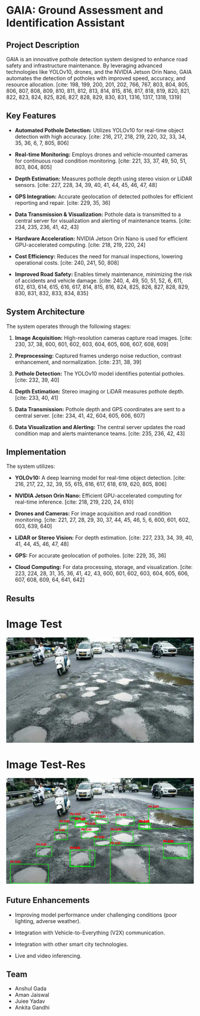 # GAIA: Ground Assessment and Identification Assistant

## Project Description

GAIA is an innovative pothole detection system designed to enhance road safety and infrastructure maintenance. By leveraging advanced technologies like YOLOv10, drones, and the NVIDIA Jetson Orin Nano, GAIA automates the detection of potholes with improved speed, accuracy, and resource allocation. [cite: 198, 199, 200, 201, 202, 766, 767, 803, 804, 805, 806, 807, 808, 809, 810, 811, 812, 813, 814, 815, 816, 817, 818, 819, 820, 821, 822, 823, 824, 825, 826, 827, 828, 829, 830, 831, 1316, 1317, 1318, 1319]

## Key Features

* **Automated Pothole Detection:** Utilizes YOLOv10 for real-time object detection with high accuracy. [cite: 216, 217, 218, 219, 220, 32, 33, 34, 35, 36, 6, 7, 805, 806]
    
* **Real-time Monitoring:** Employs drones and vehicle-mounted cameras for continuous road condition monitoring. [cite: 221, 33, 37, 49, 50, 51, 803, 804, 805]
    
* **Depth Estimation:** Measures pothole depth using stereo vision or LiDAR sensors. [cite: 227, 228, 34, 39, 40, 41, 44, 45, 46, 47, 48]
    
* **GPS Integration:** Accurate geolocation of detected potholes for efficient reporting and repair. [cite: 229, 35, 36]
    
* **Data Transmission & Visualization:** Pothole data is transmitted to a central server for visualization and alerting of maintenance teams. [cite: 234, 235, 236, 41, 42, 43]
    
* **Hardware Acceleration:** NVIDIA Jetson Orin Nano is used for efficient GPU-accelerated computing. [cite: 218, 219, 220, 24]
    
* **Cost Efficiency:** Reduces the need for manual inspections, lowering operational costs. [cite: 240, 241, 50, 808]
    
* **Improved Road Safety:** Enables timely maintenance, minimizing the risk of accidents and vehicle damage. [cite: 240, 4, 49, 50, 51, 52, 6, 611, 612, 613, 614, 615, 616, 617, 814, 815, 816, 824, 825, 826, 827, 828, 829, 830, 831, 832, 833, 834, 835]

## System Architecture

The system operates through the following stages:

1.  **Image Acquisition:** High-resolution cameras capture road images. [cite: 230, 37, 38, 600, 601, 602, 603, 604, 605, 606, 607, 608, 609]
   
2.  **Preprocessing:** Captured frames undergo noise reduction, contrast enhancement, and normalization. [cite: 231, 38, 39]
   
3.  **Pothole Detection:** The YOLOv10 model identifies potential potholes. [cite: 232, 39, 40]
   
4.  **Depth Estimation:** Stereo imaging or LiDAR measures pothole depth. [cite: 233, 40, 41]
   
5.  **Data Transmission:** Pothole depth and GPS coordinates are sent to a central server. [cite: 234, 41, 42, 604, 605, 606, 607]
   
6.  **Data Visualization and Alerting:** The central server updates the road condition map and alerts maintenance teams. [cite: 235, 236, 42, 43]

## Implementation

The system utilizes:

* **YOLOv10:** A deep learning model for real-time object detection. [cite: 216, 217, 22, 32, 39, 55, 615, 616, 617, 618, 619, 620, 805, 806]
   
* **NVIDIA Jetson Orin Nano:** Efficient GPU-accelerated computing for real-time inference. [cite: 218, 219, 220, 24, 610]
   
* **Drones and Cameras:** For image acquisition and road condition monitoring. [cite: 221, 27, 28, 29, 30, 37, 44, 45, 46, 5, 6, 600, 601, 602, 603, 639, 640]
   
* **LiDAR or Stereo Vision:** For depth estimation. [cite: 227, 233, 34, 39, 40, 41, 44, 45, 46, 47, 48]
   
* **GPS:** For accurate geolocation of potholes. [cite: 229, 35, 36]
   
* **Cloud Computing:** For data processing, storage, and visualization. [cite: 223, 224, 28, 31, 35, 36, 41, 42, 43, 600, 601, 602, 603, 604, 605, 606, 607, 608, 609, 64, 641, 642]

## Results

# Image Test
![preview img](PH-Test-GT2.jpeg)
# Image Test-Res
![preview img](PH-Test-GT2-Res.jpeg)

## Future Enhancements

* Improving model performance under challenging conditions (poor lighting, adverse weather).
   
* Integration with Vehicle-to-Everything (V2X) communication. 
   
* Integration with other smart city technologies. 
   
* Live and video inferencing. 

## Team

* Anshul Gada
* Aman Jaiswal
* Juiee Yadav
* Ankita Gandhi
